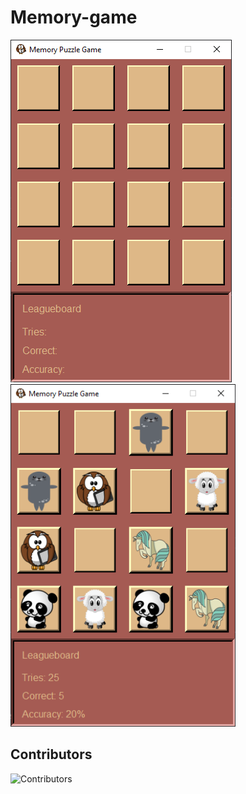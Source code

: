 # Memory-game
![pic 1](./.github/pic1.png)
<img src="./.github/pic2.png" width="auto" height="548" />

## Contributors

![Contributors](https://contrib.rocks/image?repo=Falconic-coder/Memory-game)
